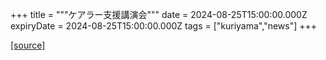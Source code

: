 +++
title = """ケアラー支援講演会"""
date = 2024-08-25T15:00:00.000Z
expiryDate = 2024-08-25T15:00:00.000Z
tags = ["kuriyama","news"]
+++


[[source]](https://www.town.kuriyama.hokkaido.jp/soshiki/43/28522.html)
